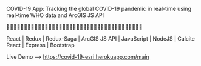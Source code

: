 COVID-19 App: Tracking the global COVID-19 pandemic in real-time using real-time WHO data and ArcGIS JS API

🦠😷🦠😷🦠😷🦠😷🦠😷🦠😷🦠😷🦠😷🦠😷🦠😷🦠😷🦠😷🦠😷🦠😷🦠😷🦠😷🦠😷🦠😷🦠😷🦠

React | Redux | Redux-Saga | ArcGIS JS API | JavaScript | NodeJS | Calcite React | Express | Bootstrap

Live Demo --> https://covid-19-esri.herokuapp.com/main
